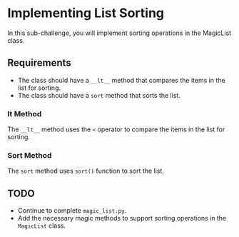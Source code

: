 # Implementing List Sorting

In this sub-challenge, you will implement sorting operations in the MagicList class.

## Requirements

- The class should have a `__lt__` method that compares the items in the list for sorting.
- The class should have a `sort` method that sorts the list.

### It Method

The `__lt__` method uses the `<` operator to compare the items in the list for sorting.

### Sort Method

The `sort` method uses `sort()` function to sort the list.

## TODO

- Continue to complete `magic_list.py`.
- Add the necessary magic methods to support sorting operations in the `MagicList` class.

